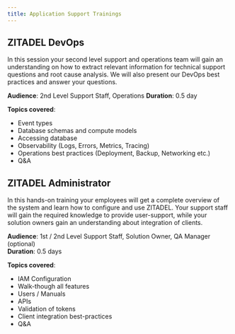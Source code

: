 ```yaml
---
title: Application Support Trainings
---
```


## ZITADEL DevOps

In this session your second level support and operations team will gain an
understanding on how to extract relevant information for technical support
questions and root cause analysis. We will also present our DevOps best
practices and answer your questions.

**Audience**: 2nd Level Support Staff, Operations **Duration**: 0.5 day

**Topics covered**:

- Event types
- Database schemas and compute models
- Accessing database
- Observability (Logs, Errors, Metrics, Tracing)
- Operations best practices (Deployment, Backup, Networking etc.)
- Q&A

## ZITADEL Administrator

In this hands-on training your employees will get a complete overview of the
system and learn how to configure and use ZITADEL. Your support staff will gain
the required knowledge to provide user-support, while your solution owners gain
an understanding about integration of clients.

**Audience**: 1st / 2nd Level Support Staff, Solution Owner, QA Manager
(optional)  
**Duration**: 0.5 days

**Topics covered**:

- IAM Configuration
- Walk-though all features
- Users / Manuals
- APIs
- Validation of tokens
- Client integration best-practices
- Q&A
